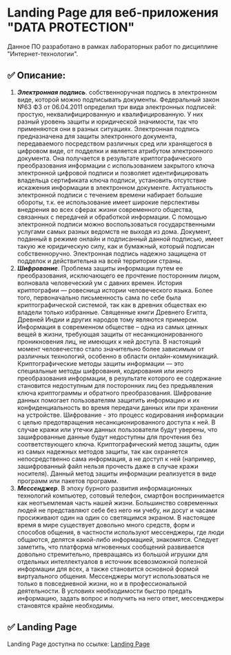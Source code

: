 # Landing Page для веб-приложения "DATA PROTECTION"

Данное ПО разработано в рамках лабораторных работ по дисциплине "Интернет-технологии".

## ✅ Описание:

1. ***Электронная подпись***. собственноручная подпись в электронном виде, которой можно подписывать документы. Федеральный закон №63 ФЗ от 06.04.2011 определил три вида электронных подписей: простую, неквалифицированную и квалифицированную. У них разный уровень защиты и юридической значимости, так что применяются они в разных ситуациях. Электронная подпись предназначена для защиты электронного документа, передаваемого посредством различных сред или хранящегося в цифровом виде, от подделки и является атрибутом электронного документа. Она получается в результате криптографического преобразования информации с использованием закрытого ключа электронной цифровой подписи и позволяет идентифицировать владельца сертификата ключа подписи, установить отсутствие искажения информации в электронном документе. Актуальность электронной подписи с течением времени набирает большие обороты, т.к. ее использование имеет широкие перспективы внедрения во всех сферах жизни современного общества, связанных с передачей и обработкой информации. С помощью электронной подписи можно воспользоваться государственными услугами самых разных ведомств не выходя из дома. Документ, поданный в режиме онлайн и подписанный данной подписью, имеет такую же юридическую силу, как и бумажный, который подписан собственноручно. Электронная подпись надежно защищена от подделок и действительна на всей территории страны.
2. ***Шифрование***. Проблема защиты информации путем ее преобразования, исключающего ее прочтение посторонним лицом, волновала человеческий ум с давних времен. История криптографии — ровесница истории человеческого языка. Более того, первоначально письменность сама по себе была криптографической системой, так как в древних обществах ею владели только избранные. Священные книги Древнего Египта, Древней Индии и других народов тому являются примером. Информация в современном обществе – одна из самых ценных вещей в жизни, требующая защиты от несанкционированного проникновения лиц, не имеющих к ней доступа. В настоящий момент человечество стало значительно более зависимым от различных технологий, особенно в области онлайн-коммуникаций. Криптографические методы защиты информации — это специальные методы шифрования, кодирования или иного преобразования информации, в результате которого ее содержание становится недоступным для посторонних лиц без предъявления ключа криптограммы и обратного преобразования. Шифрование данных помогает пользователям защитить информацию и их конфиденциальность во время передачи данных или при хранении на устройстве. Шифрование - это процесс кодирования информации с целью предотвращения несанкционированного доступа к ней. В случае кражи или утечки данных пользователи будут уверены, что зашифрованные данные будут недоступны для прочтения без соответствующего ключа. Криптографический метод защиты, один из самых надежных методов защиты, так как охраняется непосредственно сама информация, а не доступ к ней (например, зашифрованный файл нельзя прочесть даже в случае кражи носителя). Данный метод защиты информации реализуется в виде программ или пакетов программ.
3. ***Мессенджер***. В эпоху бурного развития информационных технологий компьютер, сотовый телефон, смартфон воспринимается как неотъемлемая часть нашей жизни. Большинство современных людей не представляют себе без него ни учебу, ни досуг и часами просиживают один на один со светящимся экраном. В настоящее время в мире существует довольно много средств, форм и способов общения, в частности используют мессенджеры, где люди общаются, делятся какой-либо информацией, знакомятся. Следует заметить, что платформа мгновенных сообщений развивается довольно стремительно, превращаясь из большой игрушки для отдельных интеллектуалов в источник всевозможной полезной информации для всех, а также становится основной формой виртуального общения. Мессенджеры могут использоваться не только в повседневной жизни, но и в профессиональной деятельности. В условиях необходимости быстро предать информацию, задать вопрос и получить на него ответ, мессенджеры становятся крайне необходимы.

## ✅ Landing Page

Landing Page доступна по ссылке: [Landing Page](https://kxenki.github.io/IT_Project/)
